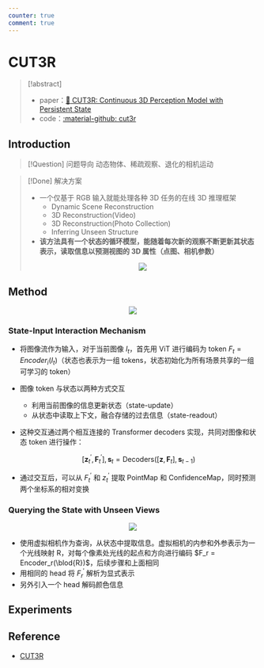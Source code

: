 ```yaml
---
counter: true
comment: true
---
```


# CUT3R

> [!abstract]
> - paper：[:book: CUT3R: Continuous 3D Perception Model with Persistent State](https://arxiv.org/abs/2501.12387)
> - code：[:material-github: cut3r](https://github.com/CUT3R/CUT3R)

## Introduction

> [!Question] 问题导向
> 动态物体、稀疏观察、退化的相机运动

> [!Done] 解决方案
> - 一个仅基于 RGB 输入就能处理各种 3D 任务的在线 3D 推理框架
>     - Dynamic Scene Reconstruction
>     - 3D Reconstruction(Video)
>     - 3D Reconstruction(Photo Collection)
>     - Inferring Unseen Structure
> - **该方法具有一个状态的循环模型，能随着每次新的观察不断更新其状态表示，读取信息以预测视图的 3D 属性（点图、相机参数）**
> <center><img src="https://note.jujimeizuo.cn/assets/images/cv/slam/cut3r-1.jpg"></center>

## Method

<center><img src="https://note.jujimeizuo.cn/assets/images/cv/slam/cut3r-2.jpg"></center>

### State-Input Interaction Mechanism

- 将图像流作为输入，对于当前图像 $I_t$，首先用 ViT 进行编码为 token $F_t = Encoder_i(I_t)$（状态也表示为一组 tokens，状态初始化为所有场景共享的一组可学习的 token）
- 图像 token 与状态以两种方式交互
    - 利用当前图像的信息更新状态（state-update）
    - 从状态中读取上下文，融合存储的过去信息（state-readout）
- 这种交互通过两个相互连接的 Transformer decoders 实现，共同对图像和状态 token 进行操作：

    $$
    [\boldsymbol{z}_t^{\prime},\boldsymbol{F}_t^{\prime}],\boldsymbol{s}_t=\mathrm{Decoders}([\boldsymbol{z},\boldsymbol{F}_t],\boldsymbol{s}_{t-1})
    $$

- 通过交互后，可以从 $F_t^\prime$ 和 $z_t^\prime$ 提取 PointMap 和 ConfidenceMap，同时预测两个坐标系的相对变换

### Querying the State with Unseen Views

<center><img src="https://note.jujimeizuo.cn/assets/images/cv/slam/cut3r-3.jpg"></center>

- 使用虚拟相机作为查询，从状态中提取信息。虚拟相机的内参和外参表示为一个光线映射 R，对每个像素处光线的起点和方向进行编码 $F_r = Encoder_r(\blod{R})$，后续步骤和上面相同
- 用相同的 head 将 $F_r^\prime$ 解析为显式表示
- 另外引入一个 head 解码颜色信息

## Experiments

## Reference

- [CUT3R](https://cut3r.github.io/)